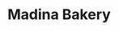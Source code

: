 ---
title: "Madina Bakery"
url: /karachi/madina-bakery-5e-nazimabad-rd-block-3-block-5-e-block-5-nazimabad-karachi-karachi-city-sindh-74600-pakistan/
shop: bakery
---